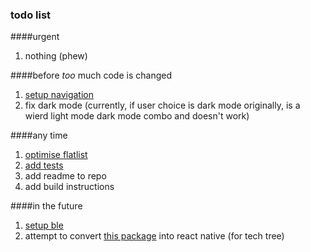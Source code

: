 ### todo list

####urgent

1. nothing (phew)

####before *too* much code is changed

1. [setup navigation](https://reactnavigation.org/docs/getting-started/)
2. fix dark mode (currently, if user choice is dark mode originally, is a wierd light mode dark mode combo and doesn't work)

####any time

1. [optimise flatlist](https://reactnative.dev/docs/optimizing-flatlist-configuration)
2. [add tests](https://reactnative.dev/docs/testing-overview)
3. add readme to repo
4. add build instructions

####in the future

1. [setup ble](https://github.com/innoveit/react-native-ble-manager)
2. attempt to convert [this package]("https://reactflow.dev") into react native (for tech tree)
